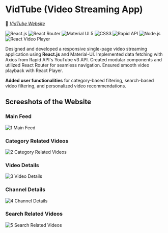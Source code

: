 # VidTube (Video Streaming App)

🔗 _[ VidTube Website](https://vidtube-sd.vercel.app/)_

![React.js](https://img.shields.io/badge/Frontend-React.js-61DAFB) ![React Router](https://img.shields.io/badge/Routing-React_Router-CA4245) ![Material UI 5](https://img.shields.io/badge/UI_Library-Material_UI_5-007FFF) ![CSS3](https://img.shields.io/badge/CSS-1E96EB) ![Rapid API](https://img.shields.io/badge/API-Rapid_API-0055DA) ![Node.js](https://img.shields.io/badge/JS_Env-Node.js-5FA04E) ![React Video Player](https://img.shields.io/badge/React_Video_Player-C70D2C) 

Designed and developed a responsive single-page video streaming application using **React.js** and Material-UI. Implemented data fetching with Axios from Rapid API's YouTube v3 API. Created modular components and utilized React Router for seamless navigation. Ensured smooth video playback with React Player.

**Added user functionalities** for category-based filtering, search-based video filtering, and personalized video recommendations.

## Screeshots of the Website

### Main Feed

![1 Main Feed](https://github.com/soumadeep-dey/Video-Streaming-App/assets/111021618/60cb8792-8de7-484b-8f00-e46a5c546a20)

### Category Related Videos

![2 Category Related Videos](https://github.com/soumadeep-dey/Video-Streaming-App/assets/111021618/45a7876e-d3b6-4043-ae8b-88de9fb8f353)

### Video Details

![3 Video Details](https://github.com/soumadeep-dey/Video-Streaming-App/assets/111021618/b0dd8ae8-7282-4384-a775-0849b8acaa70)

### Channel Details

![4 Channel Details](https://github.com/soumadeep-dey/Video-Streaming-App/assets/111021618/b95d2ebc-5a96-48c7-b9d4-95ab0566b788)

### Search Related Videos

![5 Search Related Videos](https://github.com/soumadeep-dey/Video-Streaming-App/assets/111021618/2b8e34f4-9e65-4367-a8b5-188c0ee05b9e)
